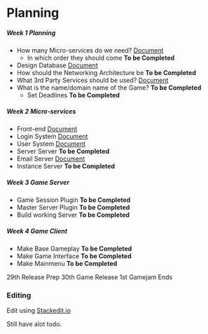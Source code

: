 # Planning

##### Week 1 Planning
* How many Micro-services do we need? [Document](micro-services.md)
    * In which order they should come **To be Completed**
* Design Database [Document](database-design.md)
* How should the Networking Architecture be **To be Completed**
* What 3rd Party Services should be used? [Document](3rd-party-services.md)
* What is the name/domain name of the Game? **To be Completed**
    * Set Deadlines **To be Completed**
##### Week 2 Micro-services
* Front-end [Document](micro_services/front-end.md)
* Login System [Document](micro_services/login-system.md)
* User System [Document](micro_services/user-system.md)
* Server Server **To be Completed**
* Email Server [Document](micro_services/email-system.md)
* Instance Server **To be Completed**
##### Week 3 Game Server
* Game Session Plugin **To be Completed**
* Master Server Plugin **To be Completed**
* Build working Server **To be Completed**
##### Week 4 Game Client
* Make Base Gameplay **To be Completed**
* Make Game Interface **To be Completed**
* Make Mainmenu **To be Completed**

29th Release Prep
30th Game Release
1st Gamejam Ends

### Editing
Edit using [Stackedit.io](https://stackedit.io/app#)

Still have alot todo.